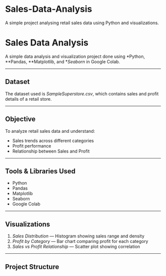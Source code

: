 # Sales-Data-Analysis
A simple project analysing retail sales data using Python and visualizations.
#  Sales Data Analysis

A simple data analysis and visualization project done using *Python, **Pandas, **Matplotlib, and **Seaborn* in Google Colab.

---

##  Dataset
The dataset used is *SampleSuperstore.csv*, which contains sales and profit details of a retail store.

---

## Objective
To analyze retail sales data and understand:
- Sales trends across different categories
- Profit performance
- Relationship between Sales and Profit

---

## Tools & Libraries Used
- Python 
- Pandas
- Matplotlib
- Seaborn
- Google Colab

---

## Visualizations
1. *Sales Distribution* — Histogram showing sales range and density  
2. *Profit by Category* — Bar chart comparing profit for each category  
3. *Sales vs Profit Relationship* — Scatter plot showing correlation  

---

##  Project Structure
